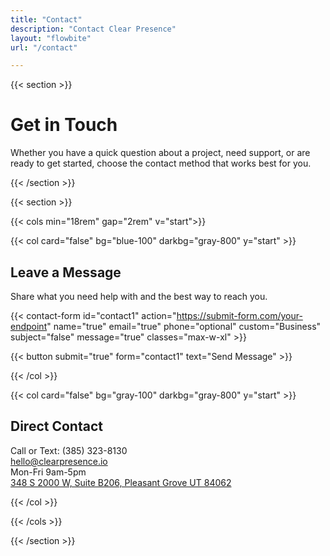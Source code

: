 ```yaml
---
title: "Contact"
description: "Contact Clear Presence"
layout: "flowbite"
url: "/contact"

---
```


{{< section >}}


# Get in Touch

Whether you have a quick question about a project, need support, or are ready to get started, choose the contact method that works best for you.

{{< /section >}}






{{< section >}}

{{< cols min="18rem" gap="2rem" v="start">}}


{{< col card="false" bg="blue-100" darkbg="gray-800" y="start" >}}
## Leave a Message

Share what you need help with and the best way to reach you.

{{< contact-form id="contact1" action="https://submit-form.com/your-endpoint" name="true" email="true" phone="optional" custom="Business" subject="false" message="true" classes="max-w-xl" >}}

{{< button submit="true" form="contact1" text="Send Message" >}}

{{< /col >}}

{{< col card="false" bg="gray-100" darkbg="gray-800" y="start" >}}

## Direct Contact


Call or Text: (385) 323-8130 <br> hello@clearpresence.io <br> Mon-Fri 9am-5pm <br> [348 S 2000 W, Suite B206, Pleasant Grove UT 84062](https://www.google.com/maps/place/348+S+2000+W+b206,+Pleasant+Grove,+UT+84062/@40.3594937,-111.7721235,17z/data=!3m1!4b1!4m5!3m4!1s0x874d83f0906de397:0x3dfccb1823eeb17a!8m2!3d40.3594896!4d-111.7695486?entry=ttu&g_ep=EgoyMDI1MTAwOC4wIKXMDSoASAFQAw%3D%3D)


{{< /col >}}

{{< /cols >}}

{{< /section >}}
